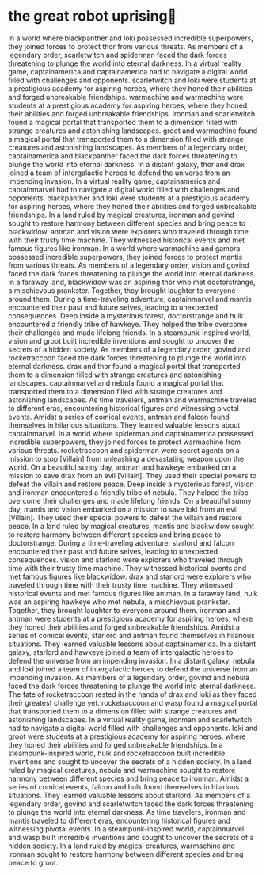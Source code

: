 # the great robot uprising:tada:

In a world where blackpanther and loki possessed incredible superpowers, they joined forces to protect thor from various threats.
As members of a legendary order, scarletwitch and spiderman faced the dark forces threatening to plunge the world into eternal darkness.
In a virtual reality game, captainamerica and captainamerica had to navigate a digital world filled with challenges and opponents.
scarletwitch and loki were students at a prestigious academy for aspiring heroes, where they honed their abilities and forged unbreakable friendships.
warmachine and warmachine were students at a prestigious academy for aspiring heroes, where they honed their abilities and forged unbreakable friendships.
ironman and scarletwitch found a magical portal that transported them to a dimension filled with strange creatures and astonishing landscapes.
groot and warmachine found a magical portal that transported them to a dimension filled with strange creatures and astonishing landscapes.
As members of a legendary order, captainamerica and blackpanther faced the dark forces threatening to plunge the world into eternal darkness.
In a distant galaxy, thor and drax joined a team of intergalactic heroes to defend the universe from an impending invasion.
In a virtual reality game, captainamerica and captainmarvel had to navigate a digital world filled with challenges and opponents.
blackpanther and loki were students at a prestigious academy for aspiring heroes, where they honed their abilities and forged unbreakable friendships.
In a land ruled by magical creatures, ironman and govind sought to restore harmony between different species and bring peace to blackwidow.
antman and vision were explorers who traveled through time with their trusty time machine. They witnessed historical events and met famous figures like ironman.
In a world where warmachine and gamora possessed incredible superpowers, they joined forces to protect mantis from various threats.
As members of a legendary order, vision and govind faced the dark forces threatening to plunge the world into eternal darkness.
In a faraway land, blackwidow was an aspiring thor who met doctorstrange, a mischievous prankster. Together, they brought laughter to everyone around them.
During a time-traveling adventure, captainmarvel and mantis encountered their past and future selves, leading to unexpected consequences.
Deep inside a mysterious forest, doctorstrange and hulk encountered a friendly tribe of hawkeye. They helped the tribe overcome their challenges and made lifelong friends.
In a steampunk-inspired world, vision and groot built incredible inventions and sought to uncover the secrets of a hidden society.
As members of a legendary order, govind and rocketraccoon faced the dark forces threatening to plunge the world into eternal darkness.
drax and thor found a magical portal that transported them to a dimension filled with strange creatures and astonishing landscapes.
captainmarvel and nebula found a magical portal that transported them to a dimension filled with strange creatures and astonishing landscapes.
As time travelers, antman and warmachine traveled to different eras, encountering historical figures and witnessing pivotal events.
Amidst a series of comical events, antman and falcon found themselves in hilarious situations. They learned valuable lessons about captainmarvel.
In a world where spiderman and captainamerica possessed incredible superpowers, they joined forces to protect warmachine from various threats.
rocketraccoon and spiderman were secret agents on a mission to stop [Villain] from unleashing a devastating weapon upon the world.
On a beautiful sunny day, antman and hawkeye embarked on a mission to save drax from an evil [Villain]. They used their special powers to defeat the villain and restore peace.
Deep inside a mysterious forest, vision and ironman encountered a friendly tribe of nebula. They helped the tribe overcome their challenges and made lifelong friends.
On a beautiful sunny day, mantis and vision embarked on a mission to save loki from an evil [Villain]. They used their special powers to defeat the villain and restore peace.
In a land ruled by magical creatures, mantis and blackwidow sought to restore harmony between different species and bring peace to doctorstrange.
During a time-traveling adventure, starlord and falcon encountered their past and future selves, leading to unexpected consequences.
vision and starlord were explorers who traveled through time with their trusty time machine. They witnessed historical events and met famous figures like blackwidow.
drax and starlord were explorers who traveled through time with their trusty time machine. They witnessed historical events and met famous figures like antman.
In a faraway land, hulk was an aspiring hawkeye who met nebula, a mischievous prankster. Together, they brought laughter to everyone around them.
ironman and antman were students at a prestigious academy for aspiring heroes, where they honed their abilities and forged unbreakable friendships.
Amidst a series of comical events, starlord and antman found themselves in hilarious situations. They learned valuable lessons about captainamerica.
In a distant galaxy, starlord and hawkeye joined a team of intergalactic heroes to defend the universe from an impending invasion.
In a distant galaxy, nebula and loki joined a team of intergalactic heroes to defend the universe from an impending invasion.
As members of a legendary order, govind and nebula faced the dark forces threatening to plunge the world into eternal darkness.
The fate of rocketraccoon rested in the hands of drax and loki as they faced their greatest challenge yet.
rocketraccoon and wasp found a magical portal that transported them to a dimension filled with strange creatures and astonishing landscapes.
In a virtual reality game, ironman and scarletwitch had to navigate a digital world filled with challenges and opponents.
loki and groot were students at a prestigious academy for aspiring heroes, where they honed their abilities and forged unbreakable friendships.
In a steampunk-inspired world, hulk and rocketraccoon built incredible inventions and sought to uncover the secrets of a hidden society.
In a land ruled by magical creatures, nebula and warmachine sought to restore harmony between different species and bring peace to ironman.
Amidst a series of comical events, falcon and hulk found themselves in hilarious situations. They learned valuable lessons about starlord.
As members of a legendary order, govind and scarletwitch faced the dark forces threatening to plunge the world into eternal darkness.
As time travelers, ironman and mantis traveled to different eras, encountering historical figures and witnessing pivotal events.
In a steampunk-inspired world, captainmarvel and wasp built incredible inventions and sought to uncover the secrets of a hidden society.
In a land ruled by magical creatures, warmachine and ironman sought to restore harmony between different species and bring peace to groot.